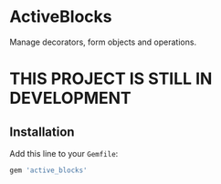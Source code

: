 # ActiveBlocks  
Manage decorators, form objects and operations.

# THIS PROJECT IS STILL IN DEVELOPMENT

## Installation
Add this line to your `Gemfile`:

```ruby
gem 'active_blocks'
```

